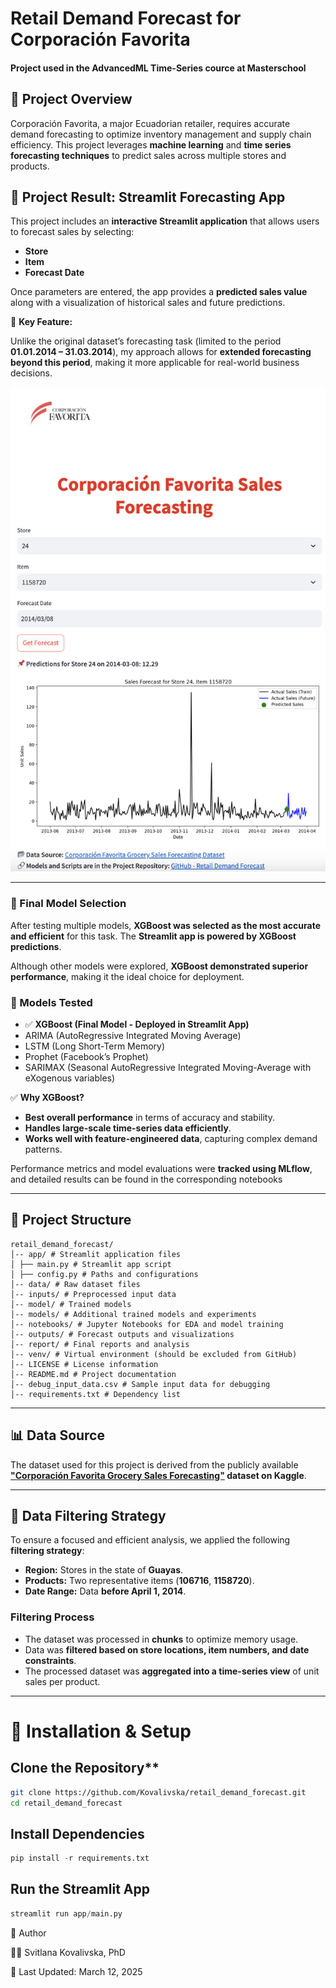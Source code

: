# Retail Demand Forecast for Corporación Favorita
#### Project used in the AdvancedML Time-Series cource at Masterschool
## **📌 Project Overview**
Corporación Favorita, a major Ecuadorian retailer, requires accurate demand forecasting to optimize inventory management and supply chain efficiency. This project leverages **machine learning** and **time series forecasting techniques** to predict sales across multiple stores and products.

## **🔹 Project Result: Streamlit Forecasting App**
This project includes an **interactive Streamlit application** that allows users to forecast sales by selecting:
- **Store**
- **Item**
- **Forecast Date**

Once parameters are entered, the app provides a **predicted sales value** along with a visualization of historical sales and future predictions.

📌 **Key Feature:**  

Unlike the original dataset’s forecasting task (limited to the period **01.01.2014 – 31.03.2014**), my approach allows for **extended forecasting beyond this period**, making it more applicable for real-world business decisions.

![App Screenshot](outputs/Screenshot_APP.png)

---


### **🔹 Final Model Selection**
After testing multiple models, **XGBoost was selected as the most accurate and efficient** for this task. The **Streamlit app is powered by XGBoost predictions**.

Although other models were explored, **XGBoost demonstrated superior performance**, making it the ideal choice for deployment.

### **🔹 Models Tested**
- ✅ **XGBoost (Final Model - Deployed in Streamlit App)**
- ARIMA (AutoRegressive Integrated Moving Average)
- LSTM (Long Short-Term Memory)
- Prophet (Facebook’s Prophet)
- SARIMAX (Seasonal AutoRegressive Integrated Moving-Average with eXogenous variables)

✅ **Why XGBoost?**
- **Best overall performance** in terms of accuracy and stability.
- **Handles large-scale time-series data efficiently**.
- **Works well with feature-engineered data**, capturing complex demand patterns.

Performance metrics and model evaluations were **tracked using MLflow**, and detailed results can be found in the corresponding notebooks

---

## 📂 **Project Structure**
```
retail_demand_forecast/
│-- app/ # Streamlit application files
│ ├── main.py # Streamlit app script
│ ├── config.py # Paths and configurations
│-- data/ # Raw dataset files
│-- inputs/ # Preprocessed input data
│-- model/ # Trained models
│-- models/ # Additional trained models and experiments
│-- notebooks/ # Jupyter Notebooks for EDA and model training
│-- outputs/ # Forecast outputs and visualizations
│-- report/ # Final reports and analysis
│-- venv/ # Virtual environment (should be excluded from GitHub)
│-- LICENSE # License information
│-- README.md # Project documentation
│-- debug_input_data.csv # Sample input data for debugging
│-- requirements.txt # Dependency list
```

---

## 📊 **Data Source**
The dataset used for this project is derived from the publicly available **["Corporación Favorita Grocery Sales Forecasting"](https://www.kaggle.com/competitions/favorita-grocery-sales-forecasting/data) dataset on Kaggle**.

---

## 🏬 **Data Filtering Strategy**
To ensure a focused and efficient analysis, we applied the following **filtering strategy**:

- **Region:** Stores in the state of **Guayas**.
- **Products:** Two representative items (**106716**, **1158720**).
- **Date Range:** Data **before April 1, 2014**.

### **Filtering Process**
- The dataset was processed in **chunks** to optimize memory usage.
- Data was **filtered based on store locations, item numbers, and date constraints**.
- The processed dataset was **aggregated into a time-series view** of unit sales per product.

---

# 🚀 **Installation & Setup**
## Clone the Repository**
```sh
git clone https://github.com/Kovalivska/retail_demand_forecast.git
cd retail_demand_forecast
```
## Install Dependencies
```python
pip install -r requirements.txt
```

## Run the Streamlit App
```python
streamlit run app/main.py
```

📌 Author

👩‍💻 Svitlana Kovalivska, PhD

📅 Last Updated: March 12, 2025


